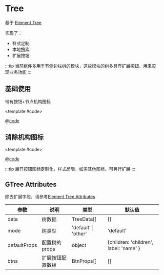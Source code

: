 # Tree

基于 [Element Tree](https://element-plus.gitee.io/#/zh-CN/component/tree)

实现了：

* 样式定制
* 本地搜索
* 扩展按钮

:::tip
当前组件多用于有侧边栏树的模块，这些模块的树多具有扩展按钮，用来实现业务功能
:::

## 基础使用

带有按钮+节点机构图标

<demo-block>

<Tree-demo1 />

<template #code>

@[code](@demoroot/Tree/demo1.vue)

</template>

</demo-block>

## 消除机构图标

<demo-block>

<Tree-demo2 />

<template #code>

@[code](@demoroot/Tree/demo2.vue)

</template>

</demo-block>

:::tip
展开按钮图标定制化，样式局限，如需其他图标，可另行扩展
:::

## GTree Attributes

除去扩展字段，请参考[Element Tree Attributes](https://element-plus.gitee.io/#/zh-CN/component/tree#attributes)

参数 | 说明 | 类型 | 默认值
-----|-----|-----|-----
data | 树数据 | TreeData[] | []
mode | 树类型 | 'default' \| 'other' | 'default'
defaultProps | 配置树的 props | object | {children: 'children', label: 'name' }
btns | 扩展按钮配置数组 | BtnProps[] | []
